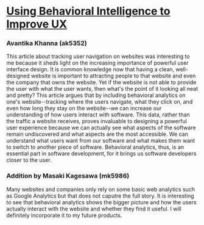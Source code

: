 # [Using Behavioral Intelligence to Improve UX](https://www.cmswire.com/customer-experience/using-behavioral-intelligence-to-improve-your-sites-user-experience/)

### Avantika Khanna (ak5352)

This article about tracking user navigation on websites was interesting to me because it sheds light on the increasing importance of powerful user interface design.
It is common knowledge now that having a clean, well-designed website is important to attracting people to that website and even the company that owns the website. Yet
if the website is not able to provide the user with what the user wants, then what's the point of it looking all neat and pretty? This article argues that by including 
behavioral analytics on one's website--tracking where the users navigate, what they click on, and even how long they stay on the website--we can increase our understanding
of how users interact with software. This data, rather than the traffic a website receives, proves invaluable to designing a powerful user experience because we can actually
see what aspects of the software remain undiscovered and what aspects are the most accessible. We can understand what users want from our software and what makes them want
to switch to another piece of software. Behavioral analytics, thus, is an essential part in software development, for it brings us software developers closer to the user. 
 
### Addition by Masaki Kagesawa (mk5986)
Many websites and companies only rely on some basic web analytics such as Google Analytics but that does not caputre the full story. It is interesting to see that behavioral analytics shows the bigger picture and how the users actually interact with the website and whether they find it useful. I will definitely incorporate it to my future products.